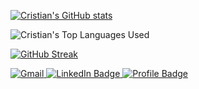 [![Cristian's GitHub stats](https://github-readme-stats.vercel.app/api?username=vcristian1&theme=great-gatsby)](https://github.com/vcristian1/github-readme-stats)

![Cristian's Top Languages Used](https://github-readme-stats.vercel.app/api/top-langs/?username=vcristian1&show_icons=true&theme=great-gatsby)

[![GitHub Streak](https://streak-stats.demolab.com/?user=vcristian1)](https://git.io/streak-stats)<br>

<a href="mailto: cristian.v0223@gmail.com">
    <img src="https://img.shields.io/badge/Gmail-D14836?style=for-the-badge&logo=gmail&logoColor=white&color=071A2C" alt="Gmail"/>
  </a>


<a href="https://www.linkedin.com/in/cristian-vargas-13686a1a3/">
    <img src="https://img.shields.io/badge/LinkedIn-blue?style=for-the-badge&logo=linkedin&logoColor=white&color=071A2C" alt="LinkedIn Badge"/>
  </a>
  
  <a href="https://vcristian1.github.io/vcristian_portfolio_demo/#projects">
    <img src="https://img.shields.io/badge/Portfolio-430098?style=for-the-badge&logo=github&logoColor=white&color=071A2C" alt="Profile Badge"/>
  </a>
